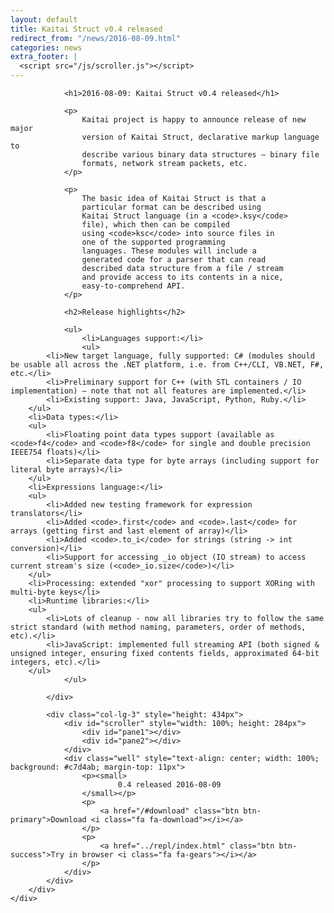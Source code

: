 ```yaml
---
layout: default
title: Kaitai Struct v0.4 released
redirect_from: "/news/2016-08-09.html"
categories: news
extra_footer: |
  <script src="/js/scroller.js"></script>
---
```

<section class="news">
    <div class="container">
        <div class="row">
            <div class="col-lg-9">

                <h1>2016-08-09: Kaitai Struct v0.4 released</h1>

                <p>
                    Kaitai project is happy to announce release of new major
                    version of Kaitai Struct, declarative markup language to
                    describe various binary data structures — binary file
                    formats, network stream packets, etc.
                </p>

                <p>
                    The basic idea of Kaitai Struct is that a
                    particular format can be described using
                    Kaitai Struct language (in a <code>.ksy</code>
                    file), which then can be compiled
                    using <code>ksc</code> into source files in
                    one of the supported programming
                    languages. These modules will include a
                    generated code for a parser that can read
                    described data structure from a file / stream
                    and provide access to its contents in a nice,
                    easy-to-comprehend API.
                </p>

                <h2>Release highlights</h2>

                <ul>
                    <li>Languages support:</li>
                    <ul>
            <li>New target language, fully supported: C# (modules should be usable all across the .NET platform, i.e. from C++/CLI, VB.NET, F#, etc.</li>
            <li>Preliminary support for C++ (with STL containers / IO implementation) — note that not all features are implemented.</li>
            <li>Existing support: Java, JavaScript, Python, Ruby.</li>
        </ul>
        <li>Data types:</li>
        <ul>
            <li>Floating point data types support (available as <code>f4</code> and <code>f8</code> for single and double precision IEEE754 floats)</li>
            <li>Separate data type for byte arrays (including support for literal byte arrays)</li>
        </ul>
        <li>Expressions language:</li>
        <ul>
            <li>Added new testing framework for expression translators</li>
            <li>Added <code>.first</code> and <code>.last</code> for arrays (getting first and last element of array)</li>
            <li>Added <code>.to_i</code> for strings (string -> int conversion)</li>
            <li>Support for accessing _io object (IO stream) to access current stream's size (<code>_io.size</code>)</li>
        </ul>
        <li>Processing: extended "xor" processing to support XORing with multi-byte keys</li>
        <li>Runtime libraries:</li>
        <ul>
            <li>Lots of cleanup - now all libraries try to follow the same strict standard (with method naming, parameters, order of methods, etc).</li>
            <li>JavaScript: implemented full streaming API (both signed & unsigned integer, ensuring fixed contents fields, approximated 64-bit integers, etc).</li>
        </ul>
                </ul>

            </div>

            <div class="col-lg-3" style="height: 434px">
                <div id="scroller" style="width: 100%; height: 284px">
                    <div id="pane1"></div>
                    <div id="pane2"></div>
                </div>
                <div class="well" style="text-align: center; width: 100%; background: #c7d4ab; margin-top: 11px">
                    <p><small>
                            0.4 released 2016-08-09
                    </small></p>
                    <p>
                        <a href="/#download" class="btn btn-primary">Download <i class="fa fa-download"></i></a>
                    </p>
                    <p>
                        <a href="../repl/index.html" class="btn btn-success">Try in browser <i class="fa fa-gears"></i></a>
                    </p>
                </div>
            </div>
        </div>
    </div>
</section>
